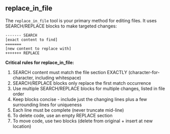 ## replace_in_file

The `replace_in_file` tool is your primary method for editing files. It uses SEARCH/REPLACE blocks to make targeted changes:

```
------- SEARCH
[exact content to find]
=======
[new content to replace with]
+++++++ REPLACE
```

**Critical rules for replace_in_file:**
1. SEARCH content must match the file section EXACTLY (character-for-character, including whitespace)
2. SEARCH/REPLACE blocks only replace the first match occurrence
3. Use multiple SEARCH/REPLACE blocks for multiple changes, listed in file order
4. Keep blocks concise - include just the changing lines plus a few surrounding lines for uniqueness
5. Each line must be complete (never truncate mid-line)
6. To delete code, use an empty REPLACE section
7. To move code, use two blocks (delete from original + insert at new location)
